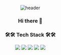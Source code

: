 <!--
**binary-river/binary-river** is a ✨ _special_ ✨ repository because its `README.md` (this file) appears on your GitHub profile.

Here are some ideas to get you started:

- 🔭 I’m currently working on ...
- 🌱 I’m currently learning ...
- 👯 I’m looking to collaborate on ...
- 🤔 I’m looking for help with ...
- 💬 Ask me about ...
- 📫 How to reach me: ...
- 😄 Pronouns: ...
- ⚡ Fun fact: ...
-->

<div align="center">
  
![header](https://capsule-render.vercel.app/api?type=waving&height=150&color=gradient)
  
### Hi there 👋

### 🛠🛠 Tech Stack 🛠🛠

<img src="https://img.shields.io/badge/Java-%232F2625?style=flat&logo=CoffeeScript&logoColor=white">
<img src="https://img.shields.io/badge/Javascript-%23F7DF1E?style=flat&logo=Javascript&logoColor=white">
<img src="https://img.shields.io/badge/C-%23A8B9CC?style=flat&logo=C&logoColor=white">
<img src="https://img.shields.io/badge/Oracle-%23F80000?style=flat&logo=Oracle&logoColor=white">
<img src="https://img.shields.io/badge/Spring-%236DB33F?style=flat&logo=Spring&logoColor=white">


</div>

